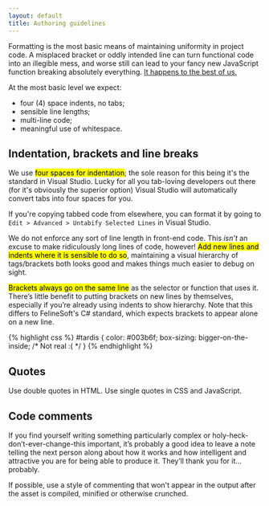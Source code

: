 ```yaml
---
layout: default
title: Authoring guidelines
---
```


Formatting is the most basic means of maintaining uniformity in project code. A misplaced bracket or oddly intended line can turn functional code into an illegible mess, and worse still can lead to your fancy new JavaScript function breaking absolutely everything. [It happens to the best of us.](http://embeddedgurus.com/barr-code/2014/03/apples-gotofail-ssl-security-bug-was-easily-preventable/)

At the most basic level we expect:

* four (4) space indents, no tabs;
* sensible line lengths;
* multi-line code;
* meaningful use of whitespace.

## Indentation, brackets and line breaks
We use <mark>four spaces for indentation</mark>; the sole reason for this being it's the standard in Visual Studio. Lucky for all you tab-loving developers out there (for it's obviously the superior option) Visual Studio will automatically convert tabs into four spaces for you. 

If you're copying tabbed code from elsewhere, you can format it by going to `Edit > Advanced > Untabify Selected Lines` in Visual Studio.

We do not enforce any sort of line length in front-end code. This *isn’t* an excuse to make ridiculously long lines of code, however! <mark>Add new lines and indents where it is sensible to do so</mark>, maintaining a visual hierarchy of tags/brackets both looks good and makes things much easier to debug on sight. 

&zwnj;<mark>Brackets always go on the same line</mark> as the selector or function that uses it. There’s little benefit to putting brackets on new lines by themselves, especially if you’re already using indents to show hierarchy. Note that this differs to FelineSoft's C# standard, which expects brackets to appear alone on a new line. 

{% highlight css %}
#tardis {
    color: #003b6f;
    box-sizing: bigger-on-the-inside; /* Not real :( */
}
{% endhighlight %}

## Quotes
Use double quotes in HTML. Use single quotes in CSS and JavaScript.

## Code comments
If you find yourself writing something particularly complex or holy-heck-don’t-ever-change-this important, it’s probably a good idea to leave a note telling the next person along about how it works and how intelligent and attractive you are for being able to produce it. They’ll thank you for it... probably. 

If possible, use a style of commenting that won't appear in the output after the asset is compiled, minified or otherwise crunched. 
